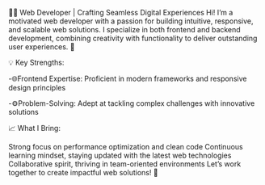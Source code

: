 👨‍💻 Web Developer | Crafting Seamless Digital Experiences
Hi! I’m a motivated web developer with a passion for building intuitive, responsive, and scalable web solutions. I specialize in both frontend and backend development, combining creativity with functionality to deliver outstanding user experiences. 🚀

💡 Key Strengths:

-🌐Frontend Expertise: Proficient in modern frameworks and responsive design principles 

-⚙️Problem-Solving: Adept at tackling complex challenges with innovative solutions 

📈 What I Bring:

Strong focus on performance optimization and clean code
Continuous learning mindset, staying updated with the latest web technologies
Collaborative spirit, thriving in team-oriented environments
Let’s work together to create impactful web solutions! 🌟
<!---
MKBM165/MKBM165 is a ✨ special ✨ repository because its `README.md` (this file) appears on your GitHub profile.
You can click the Preview link to take a look at your changes.
--->
